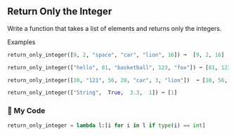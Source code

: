 ## Return Only the Integer

Write a function that takes a list of elements and returns only the integers.

Examples
```python
return_only_integer([9, 2, "space", "car", "lion", 16]) ➞  [9, 2, 16]

return_only_integer(["hello", 81, "basketball", 123, "fox"]) ➞ [81, 123]

return_only_integer([10, "121", 56, 20, "car", 3, "lion"])  ➞ [10, 56, 20, 3]

return_only_integer(["String",  True,  3.3,  1]) ➞ [1]
```

### :snake: My Code
```python
return_only_integer = lambda l:[i for i in l if type(i) == int]
```
